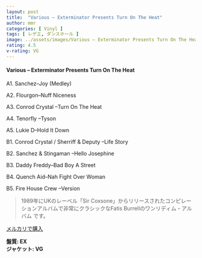 ```yaml
---
layout: post
title:  "Various – Exterminator Presents Turn On The Heat"
author: mmr
categories: [ Vinyl ]
tags: [ レゲエ, ダンスホール ]
image: ../assets/images/Various – Exterminator Presents Turn On The Heat.jpg
rating: 4.5
v-rating: VG
---
```


#### Various – Exterminator Presents Turn On The Heat

A1. Sanchez–Joy (Medley)

A2. Flourgon–Nuff Niceness

A3. Conrod Crystal –Turn On The Heat

A4. Tenorfly –Tyson

A5. Lukie D–Hold It Down

B1. Conrod Crystal / Sherriff & Deputy –Life Story

B2. Sanchez & Stingaman –Hello Josephine

B3. Daddy Freddy–Bad Boy A Street

B4. Quench Aid–Nah Fight Over Woman

B5. Fire House Crew –Version

> 1989年にUKのレーベル「Sir Coxsone」からリリースされたコンピレーションアルバムで非常にクラシックなFatis Burrellのワンリディム・アルバム
です。


[メルカリで購入](https://jp.mercari.com/item/m95069371918)

<div class="mt-4 mb-4 d-flex align-items-center">
<strong class="mr-1">盤質: EX</strong>
</div>
<div class="mt-4 mb-4 d-flex align-items-center">
<strong class="mr-1">ジャケット: VG</strong>
</div>
